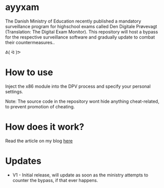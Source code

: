 # ayyxam
The Danish Ministry of Education recently published a mandatory surveillance program for highschool exams called Den Digitale Prøvevagt (Translation: The Digital Exam Monitor).
This repository will host a bypass for the respective surveillance software and gradually update to combat their countermeasures..

ᕕ( ᐛ )ᕗ

# How to use
Inject the x86 module into the DPV process and specify your personal settings.

Note: The source code in the repository wont hide anything cheat-related, to prevent promotion of cheating.

# How does it work?
Read the article on my blog [here](https://vmcall.github.io/reversal/2019/03/07/exam-surveillance.html)

# Updates
+ V1 - Initial release, will update as soon as the ministry attempts to counter the bypass, if that ever happens.
